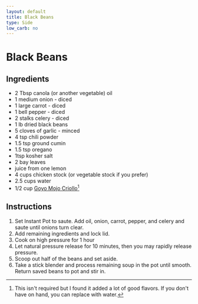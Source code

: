 ```yaml
---
layout: default
title: Black Beans
type: Side
low_carb: no
---
```


# Black Beans

## Ingredients

- 2 Tbsp canola (or another vegetable) oil
- 1 medium onion - diced
- 1 large carrot - diced
- 1 bell pepper - diced
- 2 stalks celery - diced
- 1 lb dried black beans
- 5 cloves of garlic - minced
- 4 tsp chili powder
- 1.5 tsp ground cumin
- 1.5 tsp oregano
- 1tsp kosher salt
- 2 bay leaves
- juice from one lemon
- 4 cups chicken stock (or vegetable stock if you prefer)
- 2.5 cups water
- 1/2 cup [Goyo Mojo Criollo](https://amzn.to/2Z6XSKC)[^1]

[^1]: This isn't required but I found it added a lot of good flavors.  If you don't have on hand, you can replace with water.

## Instructions

1. Set Instant Pot to saute.  Add oil, onion, carrot, pepper, and celery and saute until onions turn clear.
2. Add remaining ingredients and lock lid. 
3. Cook on high pressure for 1 hour
4. Let natural pressure release for 10 minutes, then you may rapidly release pressure.
5. Scoop out half of the beans and set aside.
6. Take a stick blender and process remaining soup in the pot until smooth. Return saved beans to pot and stir in.
